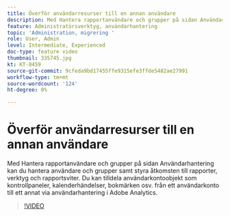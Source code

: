 ```yaml
---
title: Överför användarresurser till en annan användare
description: Med Hantera rapportanvändare och grupper på sidan Användarhantering kan du hantera användare och grupper samt styra åtkomsten till rapporter, verktyg och rapportsviter. Du kan tilldela användarkontoobjekt som kontrollpaneler, kalenderhändelser, bokmärken osv. från ett användarkonto till ett annat via användarhantering i Adobe Analytics.
feature: Administratörsverktyg, användarhantering
topic: 'Administration, migrering '
role: User, Admin
level: Intermediate, Experienced
doc-type: feature video
thumbnail: 335745.jpg
kt: KT-8459
source-git-commit: 9cfeda9bd17455ffe9315efe3ffde5482ae27991
workflow-type: tm+mt
source-wordcount: '124'
ht-degree: 0%

---
```



# Överför användarresurser till en annan användare

Med Hantera rapportanvändare och grupper på sidan Användarhantering kan du hantera användare och grupper samt styra åtkomsten till rapporter, verktyg och rapportsviter. Du kan tilldela användarkontoobjekt som kontrollpaneler, kalenderhändelser, bokmärken osv. från ett användarkonto till ett annat via användarhantering i Adobe Analytics.


>[!VIDEO](https://video.tv.adobe.com/v/335745/?quality=12&learn=on)